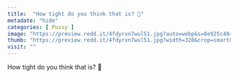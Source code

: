 ```yaml
---
title:  "How tight do you think that is? 🤔"
metadate: "hide"
categories: [ Pussy ]
image: "https://preview.redd.it/4fdyrxn7wul51.jpg?auto=webp&s=8e925c484a9fe68e4675d26cd046240d05a223e4"
thumb: "https://preview.redd.it/4fdyrxn7wul51.jpg?width=320&crop=smart&auto=webp&s=d1d02b1d9039cfec9dace09c0852b1ce794f55bc"
visit: ""
---
```

How tight do you think that is? 🤔

